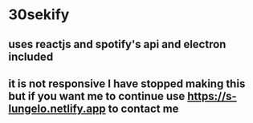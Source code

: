 # 30sekify
## uses reactjs and spotify's api and electron included
## it is not responsive I have stopped making this but if you want me to continue use https://s-lungelo.netlify.app to contact me
